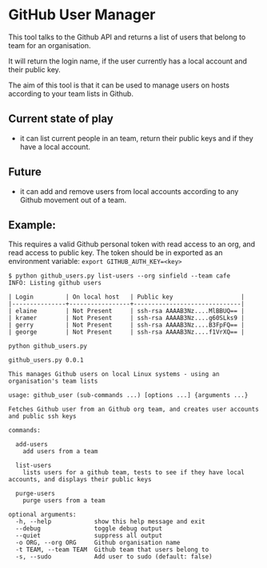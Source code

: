 # GitHub User Manager

This tool talks to the Github API and returns a list of users that belong to team for an organisation.

It will return the login name, if the user currently has a local account and their public key.

The aim of this tool is that it can be used to manage users on hosts according to your team lists in Github.

## Current state of play

  * it can list current people in an team, return their public keys and if they have a local account.

## Future

  * it can add and remove users from local accounts according to any Github movement out of a team.

## Example:

This requires a valid Github personal token with read access to an org, and read access to public key. The token should
be in exported as an environment variable: `export GITHUB_AUTH_KEY=<key>`

```
$ python github_users.py list-users --org sinfield --team cafe
INFO: Listing github users

| Login         | On local host   | Public key                   |
|---------------+-----------------+------------------------------|
| elaine        | Not Present     | ssh-rsa AAAAB3Nz....MlBBUQ== |
| kramer        | Not Present     | ssh-rsa AAAAB3Nz....g60SLks9 |
| gerry         | Not Present     | ssh-rsa AAAAB3Nz....B3FpFQ== |
| george        | Not Present     | ssh-rsa AAAAB3Nz....f1VrXQ== |
```

```
python github_users.py

github_users.py 0.0.1

This manages Github users on local Linux systems - using an organisation's team lists

usage: github_user (sub-commands ...) [options ...] {arguments ...}

Fetches Github user from an Github org team, and creates user accounts and public ssh keys

commands:

  add-users
    add users from a team

  list-users
    lists users for a github team, tests to see if they have local accounts, and displays their public keys

  purge-users
    purge users from a team

optional arguments:
  -h, --help            show this help message and exit
  --debug               toggle debug output
  --quiet               suppress all output
  -o ORG, --org ORG     Github organisation name
  -t TEAM, --team TEAM  Github team that users belong to
  -s, --sudo            Add user to sudo (default: false)
```
